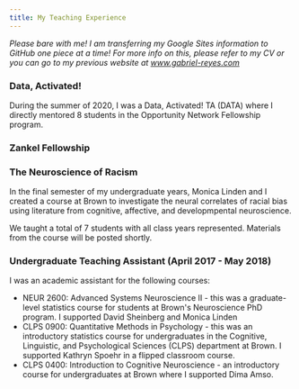 ```yaml
---
title: My Teaching Experience
---
```


*Please bare with me! I am transferring my Google Sites information to GitHub one piece at a time! For more info on this, please refer to my CV or you can go to my previous website at www.gabriel-reyes.com*

### Data, Activated! 

During the summer of 2020, I was a Data, Activated! TA (DATA) where I directly mentored 8 students in the Opportunity Network Fellowship program. 

### Zankel Fellowship 

### The Neuroscience of Racism 

In the final semester of my undergraduate years, Monica Linden and I created a course at Brown to investigate the neural correlates of racial bias using literature from cognitive, affective, and developmpental neuroscience. 

We taught a total of 7 students with all class years represented. Materials from the course will be posted shortly. 

### Undergraduate Teaching Assistant (April 2017 - May 2018)
I was an academic assistant for the following courses:
* NEUR 2600: Advanced Systems Neuroscience II - this was a graduate-level statistics course for students at Brown's Neuroscience PhD program. I supported David Sheinberg and Monica Linden 
* CLPS 0900: Quantitative Methods in Psychology - this was an introductory statistics course for undergraduates in the Cognitive, Linguistic, and Psychological Sciences (CLPS) department at Brown. I supported Kathryn Spoehr in a flipped classroom course. 
* CLPS 0400: Introduction to Cognitive Neuroscience - an introductory course for undergraduates at Brown where I supported Dima Amso. 

